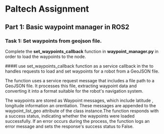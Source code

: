 # Paltech Assignment

## Part 1: Basic waypoint manager in ROS2

### Task 1: Set waypoints from geojson file.
Complete the **set_waypoints_callback** function in **waypoint_manager.py** in order to load the waypoints to the node.

####I use set_waypoints_callback function as a service callback in the to handles requests to load and set waypoints for a robot from a GeoJSON file.

The function uses a service request message that includes a file path to a GeoJSON file. It processes this file, extracting waypoint data and converting it into a format suitable for the robot's navigation system.

The waypoints are stored as Waypoint messages, which include latitude , longitude information an orentiation. These messages are appended to the waypoint_list_geo attribute of the class instance.The function responds with a success status, indicating whether the waypoints were loaded successfully. If an error occurs during the process, the function logs an error message and sets the response's success status to False.
